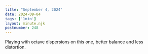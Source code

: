 ```yaml
---
title: "September 4, 2024"
date: 2024-09-04
tags: ['1min']
layout: minute.njk
postnumber: 248
---	
```


Playing with octave dispersions on this one, better balance and less distortion.